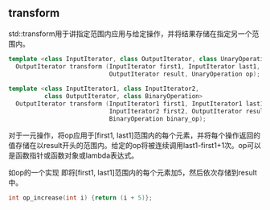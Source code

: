 ## transform

std::transform用于讲指定范围内应用与给定操作，并将结果存储在指定另一个范围内。

```C++
template <class InputIterator, class OutputIterator, class UnaryOperation>
  OutputIterator transform (InputIterator first1, InputIterator last1,
                            OutputIterator result, UnaryOperation op);
	
template <class InputIterator1, class InputIterator2,
          class OutputIterator, class BinaryOperation>
  OutputIterator transform (InputIterator1 first1, InputIterator1 last1,
                            InputIterator2 first2, OutputIterator result,
                            BinaryOperation binary_op);


```



对于一元操作，将op应用于[first1, last1]范围内的每个元素，并将每个操作返回的值存储在以result开头的范围内。给定的op将被连续调用last1-first1+1次。op可以是函数指针或函数对象或lambda表达式。

如op的一个实现 即将[first1, last1]范围内的每个元素加5，然后依次存储到result中。

```C++
int op_increase(int i) {return (i + 5)};
```

